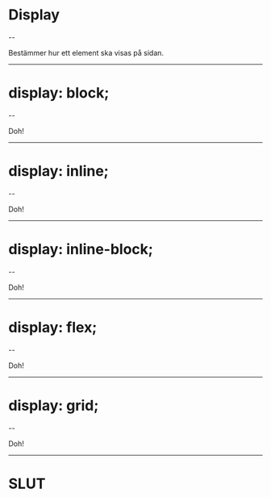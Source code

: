# Display

--

Bestämmer hur ett element ska visas på sidan.

---

# display: block;

--

Doh!

---

# display: inline;

--

Doh!

---

# display: inline-block;

--

Doh!

---

# display: flex;

--

Doh!

---

# display: grid;

--

Doh!

---

# SLUT
